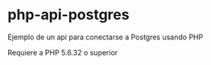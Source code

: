 # php-api-postgres
Ejemplo de un api para conectarse a Postgres usando PHP

Requiere a PHP 5.6.32 o superior
